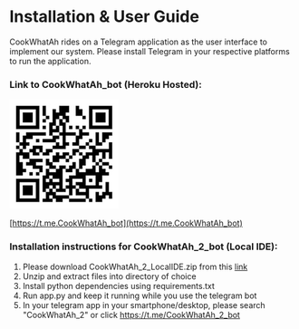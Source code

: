 # Installation & User Guide
CookWhatAh rides on a Telegram application as the user interface to implement our system. Please install Telegram in your respective platforms to run the application.

### Link to CookWhatAh_bot (Heroku Hosted):
![Scan QR Code to Access Telegram Chat](https://github.com/JS-code-dev/PRS-PM-2020-10-29-IS02PT-GRP18-CookWhatAh/blob/main/SystemCode/telegram/CookWhatAh_QR_Code_Heroku.jpg)

[https://t.me.CookWhatAh_bot](https://t.me.CookWhatAh_bot)

### Installation instructions for CookWhatAh_2_bot (Local IDE):
1. Please download CookWhatAh_2_LocalIDE.zip from this [link](https://github.com/JS-code-dev/PRS-PM-2020-10-29-IS02PT-GRP18-CookWhatAh/blob/main/SystemCode/telegram/CookWhatAh_2_LocalIDE.zip)
2. Unzip and extract files into directory of choice
3. Install python dependencies using requirements.txt
4. Run app.py and keep it running while you use the telegram bot
5. In your telegram app in your smartphone/desktop, please search "CookWhatAh_2" or click https://t.me/CookWhatAh_2_bot
